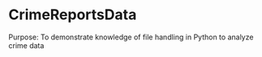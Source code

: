 # CrimeReportsData
Purpose: To demonstrate knowledge of file handling in Python to analyze crime data 
